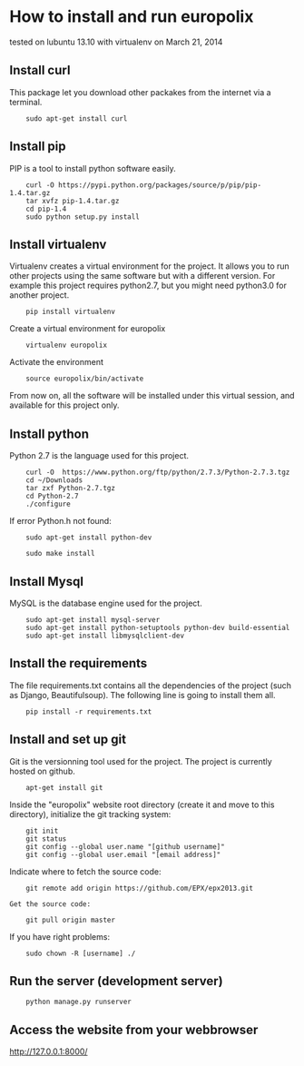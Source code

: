 # How to install and run europolix
tested on lubuntu 13.10 with virtualenv on March 21, 2014


## Install curl
This package let you download other packakes from the internet via a terminal.
```shell
    sudo apt-get install curl
```


## Install pip
PIP is a tool to install python software easily.
```shell
    curl -O https://pypi.python.org/packages/source/p/pip/pip-1.4.tar.gz
    tar xvfz pip-1.4.tar.gz
    cd pip-1.4
    sudo python setup.py install
```


## Install virtualenv
Virtualenv creates a virtual environment for the project. It allows you to run other projects  using the same software but with a different version.
For example this project requires python2.7, but you might need python3.0 for another project.
```shell
    pip install virtualenv
```
Create a virtual environment for europolix
```shell
    virtualenv europolix
```
Activate the environment
```shell
    source europolix/bin/activate
```
From now on, all the software will be installed under this virtual session, and available for this project only.


## Install python
Python 2.7 is the language used for this project.
```shell
    curl -O  https://www.python.org/ftp/python/2.7.3/Python-2.7.3.tgz
    cd ~/Downloads
    tar zxf Python-2.7.tgz
    cd Python-2.7
    ./configure
```

If error Python.h not found:
```shell
    sudo apt-get install python-dev
```

```shell
    sudo make install
```


## Install Mysql
MySQL is the database engine used for the project.
```shell
    sudo apt-get install mysql-server
    sudo apt-get install python-setuptools python-dev build-essential
    sudo apt-get install libmysqlclient-dev
```


## Install the requirements
The file requirements.txt contains all the dependencies of the project (such as Django, Beautifulsoup). The following line is going to install them all.
```shell
    pip install -r requirements.txt
```


## Install and set up git
Git is the versionning tool used for the project. The project is currently hosted on github.
```shell
    apt-get install git
```
Inside the "europolix" website root directory (create it and move to this directory), initialize the git tracking system:
```shell
    git init
    git status
    git config --global user.name "[github username]"
    git config --global user.email "[email address]"
```
Indicate where to fetch the source code:
```shell
    git remote add origin https://github.com/EPX/epx2013.git
```
    Get the source code:
```shell
    git pull origin master
```

If you have right problems:
```shell
    sudo chown -R [username] ./
```

## Run the server (development server)
```shell
    python manage.py runserver
```

## Access the website from your webbrowser
http://127.0.0.1:8000/
